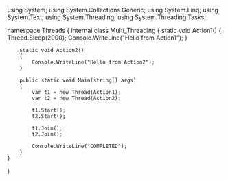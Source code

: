 using System;
using System.Collections.Generic;
using System.Linq;
using System.Text;
using System.Threading;
using System.Threading.Tasks;

namespace Threads
{
    internal class Multi_Threading
    {
        static void Action1()
        {
            Thread.Sleep(2000);
            Console.WriteLine("Hello from Action1");
        }

        static void Action2()
        {
            Console.WriteLine("Hello from Action2");
        }

        public static void Main(string[] args)
        {
            var t1 = new Thread(Action1);
            var t2 = new Thread(Action2);

            t1.Start();
            t2.Start();

            t1.Join();
            t2.Join();

            Console.WriteLine("COMPLETED");
        }
    }
}
